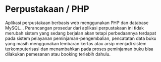 # Perpustakaan / PHP

Aplikasi perpustakaan berbasis web menggunakan PHP dan database MySQL... 
Perancangan prosedur dari aplikasi perpustakaan ini tidak merubah sistem 
yang sedang berjalan akan tetapi perbedaannya terdapat pada sistem pelayanan 
peminjaman-pengembalian, pencatatan data buku yang masih menggunakan lembaran kertas 
atau arsip menjadi sistem terkomputerisasi dan menambahkan pada proses peminjaman buku bisa 
dilakukan pemesanan atau booking terlebih dahulu.
